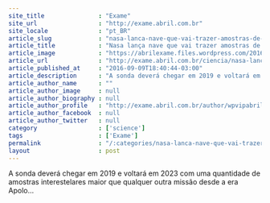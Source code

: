 ```yaml
---
site_title               : "Exame"
site_url                 : "http://exame.abril.com.br"
site_locale              : "pt_BR"
article_slug             : "nasa-lanca-nave-que-vai-trazer-amostras-de-asteroide-a-terra"
article_title            : "Nasa lança nave que vai trazer amostras de asteroide à Terra"
article_image            : "https://abrilexame.files.wordpress.com/2016/09/size_960_16_9_osiris-rex.jpg?quality=70&strip=all&w=960"
article_url              : "http://exame.abril.com.br/ciencia/nasa-lanca-nave-que-vai-trazer-amostras-de-asteroide-a-terra/"
article_published_at     : "2016-09-09T18:40:44-03:00"
article_description      : "A sonda deverá chegar em 2019 e voltará em 2023 com uma quantidade de amostras interestelares maior que qualquer outra missão desde a era Apolo..."
article_author_name      : ""
article_author_image     : null
article_author_biography : null
article_author_profile   : "http://exame.abril.com.br/author/wpvipabril/"
article_author_facebook  : null
article_author_twitter   : null
category                 : ['science']
tags                     : ['Exame']
permalink                : "/:categories/nasa-lanca-nave-que-vai-trazer-amostras-de-asteroide-a-terra/"
layout                   : post
---
```


A sonda deverá chegar em 2019 e voltará em 2023 com uma quantidade de amostras interestelares maior que qualquer outra missão desde a era Apolo...
